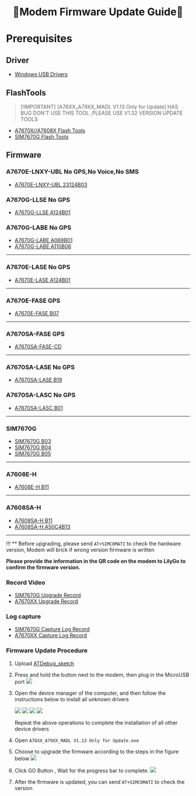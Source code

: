 
<h1 align = "center">🌟Modem Firmware Update Guide🌟</h1>

# Prerequisites

## Driver

* [Windows USB Drivers](https://drive.google.com/drive/folders/1-7x2z00a5VO7GZS96C6mDupNTBXIh--H?usp=sharing)

## FlashTools

> \[!IMPORTANT]
> [A76XX_A79XX_MADL V1.13 Only for Update] HAS BUG DON'T USE THIS TOOL ,PLEASE USE V1.32 VERSION UPDATE TOOLS
>

* [A7670X//A7608X Flash Tools](https://drive.google.com/file/d/12nt5-wcsUT6bRaEhfOMBSq0EhOl8R2by/view?usp=sharing)
* [SIM7670G Flash Tools](https://drive.google.com/file/d/1-CHQOXQhCJRr1S8rP_AGHVWGqE823wem/view?usp=sharing)

## Firmware

### A7670E-LNXY-UBL No GPS,No Voice,No SMS

* [A7670E-LNXY-UBL 23124B03](https://drive.google.com/file/d/12i1YNPVsygzwKhNnboiGVRn_nG6QulQA/view?usp=sharing)

### A7670G-LLSE No GPS

<!-- * [A7670G B18](https://drive.google.com/file/d/10BxF-O2aPQ9vB5N97VT3bxPguURNoMvF/view?usp=sharing) Known HTTP 715 Errors Don't use this version- -->
* [A7670G-LLSE A124B01](https://drive.google.com/file/d/1-UOq_7TxU8aNAY4KKuXtnoRt0UZwipSQ/view?usp=sharing)

<!-- (LTE-FDD B1/B2/B3/B4/B5/B7/B8/B12*/B13*LB18*/B19*/B20/B25*/B26*/B28/B66/ LTE-TDD B34/B38/B39/B40/B41 GSM/GPRS/EDGE 850/900/1800/1900 MHz) -->

### A7670G-LABE No GPS

* [A7670G-LABE A069B01](https://drive.google.com/file/d/10oSTTqhw7ZiiZ_LiqAb3WYV3LXwbpKtV/view?usp=sharing)
* [A7670G-LABE A110B06](https://drive.google.com/file/d/10fsorFI8SuTlcffufgphpYbt2JjUpqtg/view?usp=sharing)

<!-- (LTE-FDD B1/B2/B3/B4/B5/B7/B8/B20B28/B66/ LTE-TDD B34/B38/B39/B40/B41 GSM/GPRS/EDGE 850/900/1800/1900 MHz) -->

------------------------

### A7670E-LASE No GPS

<!-- * [A7670E-LASE B14](https://drive.google.com/file/d/1ERblToPH4FoAo2dVYn3B--u_FzhIzeMQ/view?usp=sharing) Known HTTP 715 Errors Don't use this version-->
* [A7670E-LASE A124B01](https://drive.google.com/file/d/1-14KABQxVgjcJjJVuofp1BkZd0VYZVWA/view?usp=sharing)<!-- 20241008 Update Fixed  HTTP 715 error-->

------------------------

### A7670E-FASE GPS

<!-- A011B07V01A7670M7_F_A7670E-FASE_CD_V101230711 -->
* [A7670E-FASE B07](https://drive.google.com/file/d/1-5A9w4MCXNz6F5ODhynne0rC9IUOeOdH/view?usp=sharing)<!-- 20241008 Update Fixed  HTTP 715 error-->

------------------------

### A7670SA-FASE GPS

<!-- A011B07V01A7670M7_F_A7670SA-FASE_CD_V101230712 -->
* [A7670SA-FASE-CD](https://drive.google.com/file/d/1-CcYlyPOYpIpcmSDjnfIXDE-GuazzLjO/view?usp=sharing) <!-- 20241009 Update Fixed  HTTP 715 error-->

------------------------

### A7670SA-LASE No GPS

* [A7670SA-LASE B19](https://drive.google.com/file/d/1-evoE-qTLzQEG3OrGdrq9SVuDxEVGHeQ/view?usp=sharing)

### A7670SA-LASC No GPS

* [A7670SA-LASC B01](https://drive.google.com/file/d/127FpmjV9TNFJcNEUK03X03sGpGGqFc-u/view?usp=sharing)

------------------------

### SIM7670G

<!-- * ~~[SIM7670G B02](https://drive.google.com/file/d/1-63xiw4TbGwHi3rQDzJpPKwp2SDNPXC1/view?usp=sharing) Known HTTP 715 Errors Don't use this version~~  -->
* [SIM7670G B03](https://drive.google.com/file/d/1bBrze2eDtrjEuJ_2yiufSo87eIk_mYkE/view?usp=sharing) <!-- 20241008 Update Fixed  HTTP 715 error-->
* [SIM7670G B04](https://drive.google.com/file/d/1-akwKQJttLbtLD48ApagusfBvS9ixZ4F/view?usp=sharing)
* [SIM7670G B05](https://drive.google.com/file/d/10VvMNzgKhAX25lHSIGHnD3ip7kWjFl0g/view?usp=sharing) <!-- 20241206 Fixed MQTTS error https://github.com/Xinyuan-LilyGO/LilyGO-T-A76XX/issues/183 , HTTPS MQTTS FIXED -->

------------------------

### A7608E-H

* [A7608E-H B11](https://drive.google.com/file/d/1IfNkPfQmfG3oqbXEZl0YD_9qgLsN4e_D/view?usp=sharing)

------------------------

### A7608SA-H

* [A7608SA-H B11](https://drive.google.com/file/d/1ktLzCjnd0TXzbiythU1EaWVkAokXzkf9/view?usp=sharing)
* [A7608SA-H A50C4B13](https://drive.google.com/file/d/1-LsgDug-Zz_0kU96HlCGtfks3ruvjcQb/view?usp=sharing)

------------------------

!!! ** Before upgrading, please send `AT+SIMCOMATI` to check the hardware version, Modem will brick if wrong version firmware is written

**Please provide the information in the QR code on the modem to LilyGo to confirm the firmware version.**

### Record Video 

* [SIM7670G Upgrade Record](https://www.youtube.com/watch?v=fAtrz_4DfVs)
* [A7670XX Upgrade Record](https://youtu.be/AZkm-Z7mKn8)


### Log capture

* [SIM7670G Capture Log Record](https://youtu.be/4vvNANhz86A)
* [A7670XX Capture Log Record](https://youtu.be/31MUyhX5UHs)



### Firmware Update Procedure

1. Upload [ATDebug_sketch](../examples/ATdebug/ATdebug.ino)
2. Press and hold the button next to the modem, then plug in the MicroUSB port
   ![](../images/upgrade/boot_pin.jpg)
   
3. Open the device manager of the computer, and then follow the instructions below to install all unknown drivers

   ![](../images/upgrade/step2.jpg)
   ![](../images/upgrade/step3.jpg)
   ![](../images/upgrade/step4.jpg)
   ![](../images/upgrade/step5.jpg)

    Repeat the above operations to complete the installation of all other device drivers

4. Open `A76XX_A79XX_MADL V1.13 Only for Update.exe`
5. Choose to upgrade the firmware according to the steps in the figure below
   ![](../images/upgrade/step1.jpg)
6. Click GO Button , Wait for the progress bar to complete.
   ![](../images/upgrade/step6.jpg)

7. After the firmware is updated, you can send `AT+SIMCOMATI` to check the version
